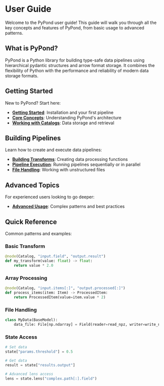 # User Guide

Welcome to the PyPond user guide! This guide will walk you through all the key concepts and features of PyPond, from basic usage to advanced patterns.

## What is PyPond?

PyPond is a Python library for building type-safe data pipelines using hierarchical pydantic structures and arrow format storage. It combines the flexibility of Python with the performance and reliability of modern data storage formats.

## Getting Started

New to PyPond? Start here:

- **[Getting Started](getting-started.md)**: Installation and your first pipeline
- **[Core Concepts](core-concepts.md)**: Understanding PyPond's architecture
- **[Working with Catalogs](catalogs.md)**: Data storage and retrieval

## Building Pipelines

Learn how to create and execute data pipelines:

- **[Building Transforms](transforms.md)**: Creating data processing functions
- **[Pipeline Execution](execution.md)**: Running pipelines sequentially or in parallel
- **[File Handling](files.md)**: Working with unstructured files

## Advanced Topics

For experienced users looking to go deeper:

- **[Advanced Usage](advanced.md)**: Complex patterns and best practices

## Quick Reference

Common patterns and examples:

### Basic Transform
```python
@node(Catalog, "input.field", "output.result")
def my_transform(value: float) -> float:
    return value * 2.0
```

### Array Processing
```python
@node(Catalog, "input.items[:]", "output.processed[:]")
def process_items(item: Item) -> ProcessedItem:
    return ProcessedItem(value=item.value * 2)
```

### File Handling
```python
class MyData(BaseModel):
    data_file: File[np.ndarray] = Field(reader=read_npz, writer=write_npz, ext="npy")
```

### State Access
```python
# Set data
state["params.threshold"] = 0.5

# Get data  
result = state["results.output"]

# Advanced lens access
lens = state.lens("complex.path[:].field")
```